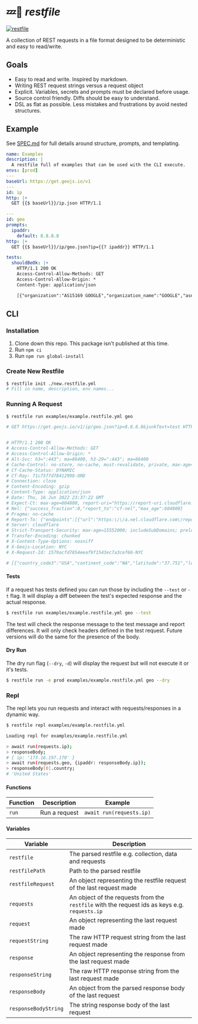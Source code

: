 # 💤📄 _restfile_

[![restfile](https://github.com/testingrequired/restfile-ts/actions/workflows/ci.yml/badge.svg)](https://github.com/testingrequired/restfile-ts/actions/workflows/ci.yml)

A collection of REST requests in a file format designed to be deterministic and easy to read/write.

## Goals

- Easy to read and write. Inspired by markdown.
- Writing REST request strings versus a request object
- Explicit. Variables, secrets and prompts must be declared before usage.
- Source control friendly. Diffs should be easy to understand.
- DSL as flat as possible. Less mistakes and frustrations by avoid nested structures.

## Example

See [SPEC.md](SPEC.md) for full details around structure, prompts, and templating.

<!-- prettier-ignore -->
```yaml
name: Examples
description: |
  A restfile full of examples that can be used with the CLI execute.
envs: [prod]
---
baseUrl: https://get.geojs.io/v1
---
id: ip
http: |+
  GET {{$ baseUrl}}/ip.json HTTP/1.1

---
id: geo
prompts:
  ipaddr:
    default: 8.8.8.8
http: |+
  GET {{$ baseUrl}}/ip/geo.json?ip={{? ipaddr}} HTTP/1.1

tests:
  shouldBeOk: |+
    HTTP/1.1 200 OK
    Access-Control-Allow-Methods: GET
    Access-Control-Allow-Origin: *
    Content-Type: application/json

    [{"organization":"AS15169 GOOGLE","organization_name":"GOOGLE","asn":15169,"area_code":"0","country_code":"US","country_code3":"USA","continent_code":"NA","ip":"8.8.8.8","latitude":"37.751","longitude":"-97.822","accuracy":1000,"country":"United States","timezone":"America\/Chicago"}]

```

## CLI

### Installation

1. Clone down this repo. This package isn't published at this time.
2. Run `npm ci`
3. Run `npm run global-install`

### Create New Restfile

```bash
$ restfile init ./new.restfile.yml
# Fill in name, description, env names...
```

### Running A Request

```bash
$ restfile run examples/example.restfile.yml geo

# GET https://get.geojs.io/v1/ip/geo.json?ip=8.8.8.8&junkText=test HTTP/1.1


# HTTP/1.1 200 OK
# Access-Control-Allow-Methods: GET
# Access-Control-Allow-Origin: *
# Alt-Svc: h3=":443"; ma=86400, h3-29=":443"; ma=86400
# Cache-Control: no-store, no-cache, must-revalidate, private, max-age=0
# Cf-Cache-Status: DYNAMIC
# Cf-Ray: 71c75f7d78412998-ORD
# Connection: close
# Content-Encoding: gzip
# Content-Type: application/json
# Date: Thu, 16 Jun 2022 23:37:22 GMT
# Expect-Ct: max-age=604800, report-uri="https://report-uri.cloudflare.com/cdn-cgi/beacon/expect-ct"
# Nel: {"success_fraction":0,"report_to":"cf-nel","max_age":604800}
# Pragma: no-cache
# Report-To: {"endpoints":[{"url":"https:\/\/a.nel.cloudflare.com\/report\/v3?s=%2BHW19o6aAHkmHy9gDdpIliVkYY%2FYsfM2ZkWvvHHIyyLS6KsNfQvUy1BQtkhfyYYh6HJlL6AexKEHCvWs4a0PJp5ZPhLvjejEyOcVcTi8LbhjAbgHCwkhID24waepYw%3D%3D"}],"group":"cf-nel","max_age":604800}
# Server: cloudflare
# Strict-Transport-Security: max-age=15552000; includeSubDomains; preload
# Transfer-Encoding: chunked
# X-Content-Type-Options: nosniff
# X-Geojs-Location: NYC
# X-Request-Id: 1579acfd7854eeaf9f1543ec7a3cef66-NYC

# [{"country_code3":"USA","continent_code":"NA","latitude":"37.751","longitude":"-97.822","accuracy":1000,"organization_name":"GOOGLE","timezone":"America\/Chicago","asn":15169,"organization":"AS15169 GOOGLE","country_code":"US","area_code":"0","ip":"8.8.8.8","country":"United States"}]
```

#### Tests

If a request has tests defined you can run those by including the `--test` or `-t` flag. It will display a diff between the test's expected response and the actual response.

```bash
$ restfile run examples/example.restfile.yml geo --test
```

The test will check the response message to the test message and report differences. It will only check headers defined in the test request. Future versions will do the same for the presence of the body.

#### Dry Run

The dry run flag (`--dry`, `-d`) will display the request but will not execute it or it's tests.

```bash
$ restfile run -e prod examples/example.restfile.yml geo --dry
```

### Repl

The repl lets you run requests and interact with requests/responses in a dynamic way.

```bash
$ restfile repl examples/example.restfile.yml

Loading repl for examples/example.restfile.yml

> await run(requests.ip);
> responseBody;
# { ip: '173.16.197.170' }
> await run(requests.geo, {ipaddr: responseBody.ip});
> responseBody[0].country;
# 'United States'
```

#### Functions

| Function | Description   | Example                  |
| -------- | ------------- | ------------------------ |
| `run`    | Run a request | `await run(requests.ip)` |

#### Variables

| Variable             | Description                                                                                   |
| -------------------- | --------------------------------------------------------------------------------------------- |
| `restfile`           | The parsed restfile e.g. collection, data and requests                                        |
| `restfilePath`       | Path to the parsed restfile                                                                   |
| `restfileRequest`    | An object representing the restfile request of the last request made                          |
| `requests`           | An object of the requests from the `restfile` with the request ids as keys e.g. `requests.ip` |
| `request`            | An object representing the last request made                                                  |
| `requestString`      | The raw HTTP request string from the last request made                                        |
| `response`           | An object representing the response from the last request made                                |
| `responseString`     | The raw HTTP response string from the last request made                                       |
| `responseBody`       | An object from the parsed response body of the last request                                   |
| `responseBodyString` | The string response body of the last request                                                  |
